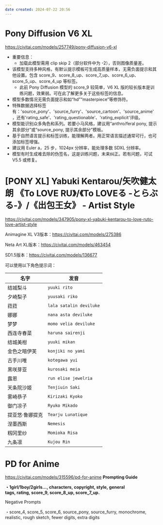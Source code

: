 ```yaml
---
date created: 2024-07-22 20:56
---
```


# Pony Diffusion V6 **XL**

<https://civitai.com/models/257749/pony-diffusion-v6-xl>

- 重要信息：
  - 加载此模型需用 clip skip 2（部分软件中为 -2），否则图像质量差。
- 该模型支持多种风格，有默认提示模板可生成高质量样本，无需负面提示和其他设置。包含 score_9、score_8_up、score_7_up、score_6_up、score_5_up、score_4_up 等标签。
  - 此前 Pony Diffusion 模型的 score_9 较简单，V6 XL 版的较长版本是训练问题，效果弱。可在此了解更多关于这些标签的信息。
- 模型多数情况无需负面提示和如“hd”“masterpiece”等修饰符。
- 特殊数据选择标签有：'source_pony'、'source_furry'、'source_cartoon'、'source_anime'，还有'rating_safe'、'rating_questionable'、'rating_explicit'评级。
- 模型能识别众多角色和系列。若要小马风格，建议用“anthro/feral pony, 提示其余部分”或“source_pony, 提示其余部分”模板。
- 基于自然语言提示和标签训练，能理解两者。用正常语言描述通常可行，也可添加标签增强。
- 建议用 Euler a，25 步，1024px 分辨率，能处理多数 SDXL 分辨率。
- 模型有时生成难去除的伪签名，这是训练问题，未来纠正。若有问题，可试 V5.5 或修复。

# [PONY XL] Yabuki Kentarou/矢吹健太朗 《To LOVE RU》/《To LOVEる -とらぶる-》/《出包王女》 - Artist Style

<https://civitai.com/models/347905/pony-xl-yabuki-kentarou-to-love-ruto-love-artist-style>

Animagine XL V3版本：<https://civitai.com/models/275386>

Neta Art XL版本：<https://civitai.com/models/463454>

SD1.5版本：<https://civitai.com/models/136677>

可以使用以下角色提示词：

| 名字       | 发音                      |
| -------- | ----------------------- |
| 结城梨斗     | `yuuki rito`            |
| 夕崎梨子     | `yuusaki riko`          |
| 菈菈       | `lala satalin deviluke` |
| 娜娜       | `nana asta deviluke`    |
| 梦梦       | `momo velia deviluke`   |
| 西连寺春菜    | `haruna sairenji`       |
| 结城美柑     | `yuuki mikan`           |
| 金色之暗伊芙   | `konjiki no yami`       |
| 古手川唯     | `kotegawa yui`          |
| 黑咲芽亚     | `kurosaki meia`         |
| 露恩       | `run elise jewelria`    |
| 天条院沙姬    | `Tenjiuin Saki`         |
| 雾崎恭子     | `Kirizaki Kyoko`        |
| 御门凉子     | `Ryuko Mikado`          |
| 提亚悠·鲁娜提克 | `Tearju Lunatique`      |
| 涅墨西斯     | `Nemesis`               |
| 籾冈里纱     | `Momioka Risa`          |
| 九条凛      | `Kujou Rin`             |

# PD for Anime

<https://civitai.com/models/315596/pd-for-anime>
**Prompting Guide**

**・1girl/1boy/2girls..., characters, copyright, style, general tags, rating, score_9, score_8_up, score_7_up.**

Negative Prompts

・score_4, score_5, score_6, source_pony, source_furry, monochrome, realistic, rough sketch, fewer digits, extra digits

